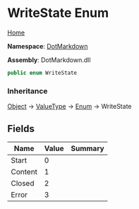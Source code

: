 # WriteState Enum

[Home](../../README.md)

**Namespace**: [DotMarkdown](../README.md)

**Assembly**: DotMarkdown\.dll

```csharp
public enum WriteState
```

### Inheritance

[Object](https://docs.microsoft.com/en-us/dotnet/api/system.object) &#x2192; [ValueType](https://docs.microsoft.com/en-us/dotnet/api/system.valuetype) &#x2192; [Enum](https://docs.microsoft.com/en-us/dotnet/api/system.enum) &#x2192; WriteState

## Fields

| Name | Value | Summary |
| ---- | ----- | ------- |
| Start | 0 |
| Content | 1 |
| Closed | 2 |
| Error | 3 |

